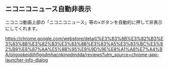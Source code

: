 ## ニコニコニュース自動非表示
ニコニコ動画上部の「ニコニコニュース」等の×ボタンを自動的に押して非表示にしてくれます。

https://chrome.google.com/webstore/detail/%E3%83%8B%E3%82%B3%E3%83%8B%E3%82%B3%E3%83%8B%E3%83%A5%E3%83%BC%E3%82%B9%E8%87%AA%E5%8B%95%E9%9D%9E%E8%A1%A8%E7%A4%BA/ojjgopkeidiihfigodmhacnkinpdmdda/reviews?utm_source=chrome-app-launcher-info-dialog
